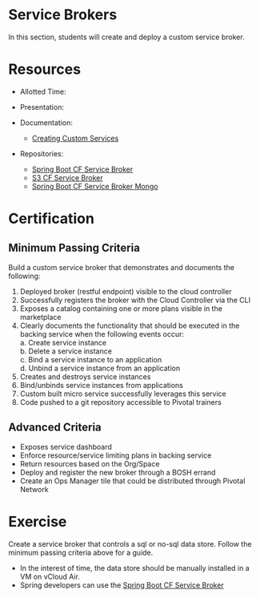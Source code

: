 Service Brokers
==

In this section, students will create and deploy a custom service broker. 

# Resources

* Allotted Time:

* Presentation:

* Documentation:  
  * [Creating Custom Services](http://docs.pivotal.io/pivotalcf/services/)

* Repositories:  
  * [Spring Boot CF Service Broker](https://github.com/cloudfoundry-community/spring-boot-cf-service-broker)  
  * [S3 CF Service Broker](https://github.com/cloudfoundry-community/s3-cf-service-broker)  
  * [Spring Boot CF Service Broker Mongo](https://github.com/spgreenberg/spring-boot-cf-service-broker-mongo)  

# Certification

## Minimum Passing Criteria

Build a custom service broker that demonstrates and documents the following:

1. Deployed broker (restful endpoint) visible to the cloud controller
2. Successfully registers the broker with the Cloud Controller via the CLI
3. Exposes a catalog containing one or more plans visible in the marketplace 
4. Clearly documents the functionality that should be executed in the backing service when the following events occur:  
  a. Create service instance  
  b. Delete a service instance  
  c. Bind a service instance to an application  
  d. Unbind a service instance from an application  
5. Creates and destroys service instances
6. Bind/unbinds service instances from applications
7. Custom built micro service successfully leverages this service
8. Code pushed to a git repository accessible to Pivotal trainers

## Advanced Criteria

* Exposes service dashboard  
* Enforce resource/service limiting plans in backing service
* Return resources based on the Org/Space
* Deploy and register the new broker through a BOSH errand
* Create an Ops Manager tile that could be distributed through Pivotal Network

# Exercise

Create a service broker that controls a sql or no-sql data store. Follow the minimum passing criteria above for a guide.

* In the interest of time, the data store should be manually installed in a VM on vCloud Air.
* Spring developers can use the [Spring Boot CF Service Broker](https://github.com/cloudfoundry-community/spring-boot-cf-service-broker)  

